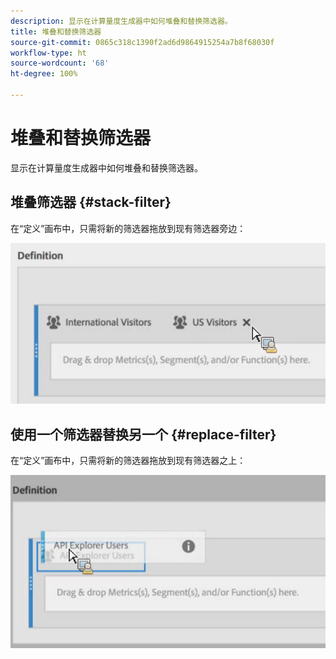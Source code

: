 ```yaml
---
description: 显示在计算量度生成器中如何堆叠和替换筛选器。
title: 堆叠和替换筛选器
source-git-commit: 0865c318c1390f2ad6d9864915254a7b8f68030f
workflow-type: ht
source-wordcount: '68'
ht-degree: 100%

---
```


# 堆叠和替换筛选器

显示在计算量度生成器中如何堆叠和替换筛选器。

## 堆叠筛选器 {#stack-filter}

在“定义”画布中，只需将新的筛选器拖放到现有筛选器旁边：

![](assets/cm_stack_seg.png)

## 使用一个筛选器替换另一个 {#replace-filter}

在“定义”画布中，只需将新的筛选器拖放到现有筛选器之上：

![](assets/cm_replace_seg.png)
